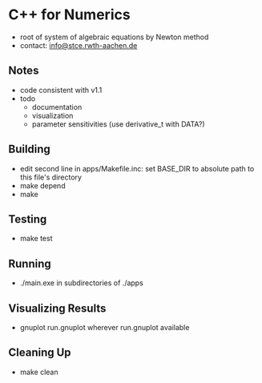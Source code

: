 # C++ for Numerics

* root of system of algebraic equations by Newton method
* contact: info@stce.rwth-aachen.de

## Notes

* code consistent with v1.1
* todo
  * documentation
  * visualization
  * parameter sensitivities (use derivative_t with DATA?)

## Building
* edit second line in apps/Makefile.inc: set BASE_DIR to absolute path to this file's directory 
* make depend
* make 

## Testing
* make test

## Running
* ./main.exe in subdirectories of ./apps

## Visualizing Results
* gnuplot run.gnuplot wherever run.gnuplot available

## Cleaning Up
* make clean
